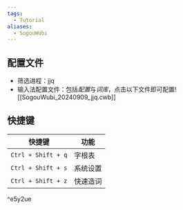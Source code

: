 ```yaml
---
tags:
  - Tutorial
aliases:
  - SogouWubi
---
```

## 配置文件
- 筛选进程：jjq 
- 输入法配置文件：包括*配置*与*词库*，点击以下文件即可配置![[SogouWubi_20240909_jjq.cwb]]
## 快捷键

| 快捷键                | 功能   |
| ------------------ | ---- |
| `Ctrl + Shift + q` | 字根表  |
| `Ctrl + Shift + s` | 系统设置 |
| `Ctrl + Shift + z` | 快速造词 |

^e5y2ue
